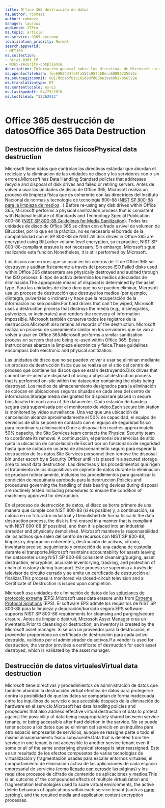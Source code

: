 ```yaml
---
title: Office 365 destrucción de datos
ms.author: robmazz
author: robmazz
manager: laurawi
audience: ITPro
ms.topic: article
ms.service: O365-seccomp
localization_priority: Normal
search.appverid:
- MET150
ms.collection:
- Strat_O365_IP
- M365-security-compliance
description: Información general sobre las directivas de Microsoft en relación con el reciclado, eliminación o destrucción de los servidores y las unidades de disco de Office 365 Datacenter.
ms.openlocfilehash: fec6065434fa9fa555a057c68eca60082225652c
ms.sourcegitcommit: 0017dc6a5f81c165d9dfd88be39a6bb17856582e
ms.translationtype: MT
ms.contentlocale: es-ES
ms.lasthandoff: 04/23/2019
ms.locfileid: "32262912"
---
```

# <a name="office-365-data-destruction"></a><span data-ttu-id="b522f-103">Office 365 destrucción de datos</span><span class="sxs-lookup"><span data-stu-id="b522f-103">Office 365 Data Destruction</span></span>

## <a name="physical-data-destruction"></a><span data-ttu-id="b522f-104">Destrucción de datos físicos</span><span class="sxs-lookup"><span data-stu-id="b522f-104">Physical data destruction</span></span>

<span data-ttu-id="b522f-105">Microsoft tiene datos que controlan las directivas estándar que abordan el reciclaje y la eliminación de las unidades de disco y los servidores con o sin errores.</span><span class="sxs-lookup"><span data-stu-id="b522f-105">Microsoft has Data Handling Standard policies that addresses recycle and disposal of disk drives and failed or retiring servers.</span></span> <span data-ttu-id="b522f-106">Antes de volver a usar las unidades de disco de Office 365, Microsoft realiza un proceso de limpieza física que es coherente con las directrices del Instituto Nacional de normas y tecnología de tecnología 800-88 ([NIST SP 800-88 para la limpieza de medios](http://nvlpubs.nist.gov/nistpubs/SpecialPublications/NIST.SP.800-88r1.pdf) . ).</span><span class="sxs-lookup"><span data-stu-id="b522f-106">Before re-using any disk drives within Office 365, Microsoft performs a physical sanitization process that is consistent with National Institute of Standards and Technology Special Publication 800-88 ([NIST SP 800-88 Guidelines for Media Sanitization](http://nvlpubs.nist.gov/nistpubs/SpecialPublications/NIST.SP.800-88r1.pdf)).</span></span> <span data-ttu-id="b522f-107">Todas las unidades de disco de Office 365 se cifran con cifrado a nivel de volumen de BitLocker, por lo que en la práctica, no es necesario el borrado de la compatibilidad con el SP 800-88 de NIST.</span><span class="sxs-lookup"><span data-stu-id="b522f-107">All disk drives in Office 365 are encrypted using BitLocker volume level encryption, so in practice, NIST SP 800-88-compliant erasure is not necessary.</span></span> <span data-ttu-id="b522f-108">Sin embargo, Microsoft sigue realizando esta función.</span><span class="sxs-lookup"><span data-stu-id="b522f-108">Nonetheless, it is still performed by Microsoft.</span></span>

<span data-ttu-id="b522f-109">Los discos con errores que se usan en los centros de TI de Office 365 se destruyen y auditan físicamente a través del proceso ISO.</span><span class="sxs-lookup"><span data-stu-id="b522f-109">Failed disks used within Office 365 datacenters are physically destroyed and audited through the ISO process.</span></span> <span data-ttu-id="b522f-110">El tipo de activo determina los medios adecuados de eliminación.</span><span class="sxs-lookup"><span data-stu-id="b522f-110">The appropriate means of disposal is determined by the asset type.</span></span> <span data-ttu-id="b522f-111">Para las unidades de disco duro que no se pueden eliminar, Microsoft usa un proceso de destrucción que destruye los medios (por ejemplo, diintegra, pulverizes o incinera) y hace que la recuperación de la información no sea posible.</span><span class="sxs-lookup"><span data-stu-id="b522f-111">For hard drives that can't be wiped, Microsoft uses a destruction process that destroys the media (e.g., disintegrates, pulverizes, or incinerates) and renders the recovery of information impossible.</span></span> <span data-ttu-id="b522f-112">Microsoft también conserva todos los registros de la destrucción.</span><span class="sxs-lookup"><span data-stu-id="b522f-112">Microsoft also retains all records of the destruction.</span></span> <span data-ttu-id="b522f-113">Microsoft realiza un proceso de saneamiento similar en los servidores que se van a volver a usar en Office 365.</span><span class="sxs-lookup"><span data-stu-id="b522f-113">Microsoft performs a similar sanitization process on servers that are being re-used within Office 365.</span></span> <span data-ttu-id="b522f-114">Estas instrucciones abarcan la limpieza electrónica y física.</span><span class="sxs-lookup"><span data-stu-id="b522f-114">These guidelines encompass both electronic and physical sanitization.</span></span>

<span data-ttu-id="b522f-115">Las unidades de disco que no se pueden volver a usar se eliminan mediante un proceso de destrucción física que se realiza en el sitio del centro de proceso que contiene los discos que se están destruyendo.</span><span class="sxs-lookup"><span data-stu-id="b522f-115">Disk drives that cannot be re-used are disposed of using a physical destruction process that is performed on-site within the datacenter containing the disks being destroyed.</span></span> <span data-ttu-id="b522f-116">Los medios de almacenamiento designados para la eliminación se colocan en ubicaciones seguras situadas en cada área del centro de información.</span><span class="sxs-lookup"><span data-stu-id="b522f-116">Storage media designated for disposal are placed in secure bins located in each area of the datacenter.</span></span> <span data-ttu-id="b522f-117">Cada estación de bandeja segura está supervisada por el monitorado de vídeo.</span><span class="sxs-lookup"><span data-stu-id="b522f-117">Each secure bin station is monitored by video surveillance.</span></span> <span data-ttu-id="b522f-118">Una vez que una ubicación de cancelación alcanza aproximadamente el 50% de capacidad, el equipo de servicios de sitio se pone en contacto con el equipo de seguridad físico para coordinar su eliminación.</span><span class="sxs-lookup"><span data-stu-id="b522f-118">Once a disposal bin reaches approximately 50% capacity, the Site Services team contacts the Physical Security team to coordinate its removal.</span></span> <span data-ttu-id="b522f-119">A continuación, el personal de servicios de sitio quita la ubicación de cancelación de Escort por un funcionario de seguridad hasta que se coloca en un área de almacenamiento seguro para esperar la destrucción de los datos.</span><span class="sxs-lookup"><span data-stu-id="b522f-119">Site Services personnel then remove the disposal bin under escort by a Security Officer until it is placed in a secured storage area to await data destruction.</span></span> <span data-ttu-id="b522f-120">Las directivas y los procedimientos que rigen el tratamiento de los dispositivos de cojinete de datos durante la eliminación se prueban rutinariamente, incluidos los procedimientos para garantizar la condición de maquinaria aprobada para la destrucción.</span><span class="sxs-lookup"><span data-stu-id="b522f-120">Policies and procedures governing the handling of data bearing devices during disposal are routinely tested including procedures to ensure the condition of machinery approved for destruction.</span></span>

<span data-ttu-id="b522f-121">En el proceso de destrucción de datos, el disco se borra primero de una manera que cumple con NIST 800-88 (si es posible) y, a continuación, se coloca en un triturador industrial y Demolished de forma física.</span><span class="sxs-lookup"><span data-stu-id="b522f-121">In the data destruction process, the disk is first erased in a manner that is compliant with NIST 800-88 (if possible), and then it is placed into an industrial shredder and physically demolished.</span></span> <span data-ttu-id="b522f-122">Microsoft mantiene la responsabilidad de los activos que salen del centro de recursos con NIST SP 800-88, limpieza y depuración coherentes, destrucción de activos, cifrado, inventario preciso, seguimiento y protección de una cadena de custodia durante el transporte.</span><span class="sxs-lookup"><span data-stu-id="b522f-122">Microsoft maintains accountability for assets leaving the datacenter using NIST SP 800-88 consistent cleansing/purging, asset destruction, encryption, accurate inventorying, tracking, and protection of chain of custody during transport.</span></span> <span data-ttu-id="b522f-123">Este proceso se supervisa a través de televisor de circuito cerrado y se emite un certificado de destrucción al finalizar.</span><span class="sxs-lookup"><span data-stu-id="b522f-123">This process is monitored via closed-circuit television and a Certificate of Destruction is issued upon completion.</span></span>

<span data-ttu-id="b522f-124">Microsoft usa unidades de eliminación de datos de las [soluciones de protocolo extrema](http://www.enterprisedataerasure.com/) (EPS).</span><span class="sxs-lookup"><span data-stu-id="b522f-124">Microsoft uses data erasure units from [Extreme Protocol Solutions](http://www.enterprisedataerasure.com/) (EPS).</span></span> <span data-ttu-id="b522f-125">El software EPS admite los requisitos de NIST SP 800-88 para la limpieza y depuración/borrado seguro.</span><span class="sxs-lookup"><span data-stu-id="b522f-125">EPS software supports NIST SP 800-88 requirements for cleansing and purging/secure erasure.</span></span> <span data-ttu-id="b522f-126">Antes de limpiar o destruir, Microsoft Asset Manager crea un inventario.</span><span class="sxs-lookup"><span data-stu-id="b522f-126">Prior to cleansing or destruction, an inventory is created by the Microsoft asset manager.</span></span> <span data-ttu-id="b522f-127">Si se usa un proveedor para la destrucción, el proveedor proporciona un certificado de destrucción para cada activo destruido, validado por el administrador de activos.</span><span class="sxs-lookup"><span data-stu-id="b522f-127">If a vendor is used for destruction, the vendor provides a certificate of destruction for each asset destroyed, which is validated by the asset manager.</span></span>

## <a name="virtual-data-destruction"></a><span data-ttu-id="b522f-128">Destrucción de datos virtuales</span><span class="sxs-lookup"><span data-stu-id="b522f-128">Virtual data destruction</span></span>

<span data-ttu-id="b522f-129">Microsoft tiene directivas y procedimientos de administración de datos que también abordan la destrucción virtual efectiva de datos para protegerse contra la posibilidad de que los datos se compartan de forma inadecuada entre los inquilinos de servicio o sea accesible después de la eliminación de hardware en el servicio.</span><span class="sxs-lookup"><span data-stu-id="b522f-129">Microsoft has data handling policies and procedures that also address effective virtual destruction of data to protect against the possibility of data being inappropriately shared between service tenants, or being accessible after hard deletion in the service.</span></span> <span data-ttu-id="b522f-130">No se puede tener acceso a los datos que se eliminan del servicio en un inquilino para otro espacio empresarial de servicios, aunque se reasigne parte o todo el mismo almacenamiento físico subyacente.</span><span class="sxs-lookup"><span data-stu-id="b522f-130">Data that is deleted from the service in one tenant is not accessible to another service tenant even if some or all of the same underlying physical storage is later reassigned.</span></span> <span data-ttu-id="b522f-131">Esto es un resultado de los efectos compuestos de varias tecnologías de virtualización y fragmentación usadas para escalar entornos virtuales, el comportamiento de eliminación activa de las aplicaciones de cada espacio empresarial de servicios (como [llenado con ceros](https://docs.microsoft.com/office365/securitycompliance/office-365-exchange-online-data-deletion#page-zeroing)de las páginas) y los requisitos procesos de cifrado de contenido de aplicaciones y medios.</span><span class="sxs-lookup"><span data-stu-id="b522f-131">This is an outcome of the compounded effects of multiple virtualization and fragmentation technologies used to scale virtual environments, the active delete behaviors of applications within each service tenant (such as [page zeroing](https://docs.microsoft.com/office365/securitycompliance/office-365-exchange-online-data-deletion#page-zeroing)), and the required media and application content encryption processes.</span></span>